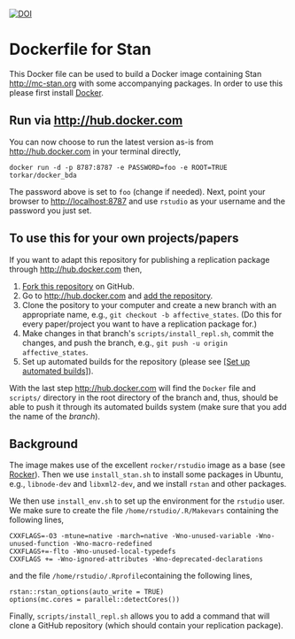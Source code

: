 [![DOI](https://zenodo.org/badge/277138015.svg)](https://zenodo.org/badge/latestdoi/277138015)

# Dockerfile for Stan

This Docker file can be used to build a Docker image containing Stan <http://mc-stan.org> with some accompanying packages. In order to use this please first install [Docker](https://docs.docker.com/get-docker/).

## Run via <http://hub.docker.com>

You can now choose to run the latest version as-is from <http://hub.docker.com> in your terminal directly,

```{bash}
docker run -d -p 8787:8787 -e PASSWORD=foo -e ROOT=TRUE torkar/docker_bda
```

The password above is set to `foo` (change if needed). Next, point your browser to <http://localhost:8787> and use `rstudio` as your username and the password you just set.

## To use this for your own projects/papers

If you want to adapt this repository for publishing a replication package through <http://hub.docker.com> then,

1. [Fork this repository](https://docs.github.com/en/github/getting-started-with-github/fork-a-repo#fork-an-example-repository) on GitHub.
2. Go to <http://hub.docker.com> and [add the repository](https://docs.docker.com/docker-hub/repos/).
3. Clone the pository to your computer and create a new branch with an appropriate name, e.g., `git checkout -b affective_states`. (Do this for every paper/project you want to have a replication package for.)
4. Make changes in that branch's `scripts/install_repl.sh`, commit the changes, and push the branch, e.g., `git push -u origin affective_states`.
6. Set up automated builds for the repository (please see [[Set up automated builds]](https://docs.docker.com/docker-hub/builds/)).

With the last step <http://hub.docker.com> will find the `Docker` file and `scripts/` directory in the root directory of the branch and, thus, should be able to push it through its automated builds system (make sure that you add the name of the *branch*).

## Background

The image makes use of the excellent `rocker/rstudio` image as a base (see [Rocker](https://hub.docker.com/r/rocker/rstudio/)). Then we use `install_stan.sh` to install some packages in Ubuntu, e.g., `libnode-dev` and `libxml2-dev`, and we install `rstan` and other packages.

We then use `install_env.sh` to set up the environment for the `rstudio` user. We make sure to create the file `/home/rstudio/.R/Makevars` containing the following lines,

```{bash}
CXXFLAGS=-O3 -mtune=native -march=native -Wno-unused-variable -Wno-unused-function -Wno-macro-redefined
CXXFLAGS+=-flto -Wno-unused-local-typedefs
CXXFLAGS += -Wno-ignored-attributes -Wno-deprecated-declarations
```

and the file `/home/rstudio/.Rprofile`containing the following lines,

```{bash}
rstan::rstan_options(auto_write = TRUE)
options(mc.cores = parallel::detectCores())
```

Finally, `scripts/install_repl.sh` allows you to add a command that will clone a GitHub repository (which should contain your replication package).

